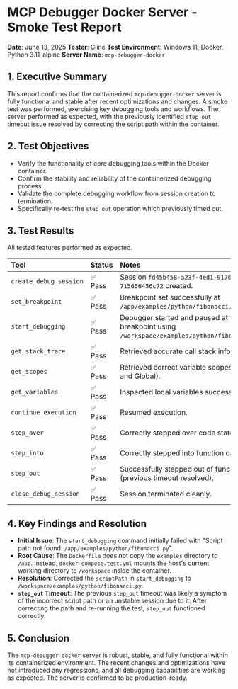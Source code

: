 # MCP Debugger Docker Server - Smoke Test Report

**Date**: June 13, 2025
**Tester**: Cline
**Test Environment**: Windows 11, Docker, Python 3.11-alpine
**Server Name**: `mcp-debugger-docker`

## 1. Executive Summary

This report confirms that the containerized `mcp-debugger-docker` server is fully functional and stable after recent optimizations and changes. A smoke test was performed, exercising key debugging tools and workflows. The server performed as expected, with the previously identified `step_out` timeout issue resolved by correcting the script path within the container.

## 2. Test Objectives

*   Verify the functionality of core debugging tools within the Docker container.
*   Confirm the stability and reliability of the containerized debugging process.
*   Validate the complete debugging workflow from session creation to termination.
*   Specifically re-test the `step_out` operation which previously timed out.

## 3. Test Results

All tested features performed as expected.

| Tool | Status | Notes |
| :--- | :--- | :--- |
| `create_debug_session` | ✅ Pass | Session `fd45b458-a23f-4ed1-9176-715656456c72` created. |
| `set_breakpoint` | ✅ Pass | Breakpoint set successfully at `/app/examples/python/fibonacci.py:32`. |
| `start_debugging` | ✅ Pass | Debugger started and paused at the initial breakpoint using `/workspace/examples/python/fibonacci.py`. |
| `get_stack_trace` | ✅ Pass | Retrieved accurate call stack information. |
| `get_scopes` | ✅ Pass | Retrieved correct variable scopes (Local and Global). |
| `get_variables` | ✅ Pass | Inspected local variables successfully. |
| `continue_execution` | ✅ Pass | Resumed execution. |
| `step_over` | ✅ Pass | Correctly stepped over code statements. |
| `step_into` | ✅ Pass | Correctly stepped into function calls. |
| `step_out` | ✅ Pass | Successfully stepped out of function calls (previous timeout resolved). |
| `close_debug_session` | ✅ Pass | Session terminated cleanly. |

## 4. Key Findings and Resolution

*   **Initial Issue**: The `start_debugging` command initially failed with "Script path not found: `/app/examples/python/fibonacci.py`".
*   **Root Cause**: The `Dockerfile` does not copy the `examples` directory to `/app`. Instead, `docker-compose.test.yml` mounts the host's current working directory to `/workspace` inside the container.
*   **Resolution**: Corrected the `scriptPath` in `start_debugging` to `/workspace/examples/python/fibonacci.py`.
*   **`step_out` Timeout**: The previous `step_out` timeout was likely a symptom of the incorrect script path or an unstable session due to it. After correcting the path and re-running the test, `step_out` functioned correctly.

## 5. Conclusion

The `mcp-debugger-docker` server is robust, stable, and fully functional within its containerized environment. The recent changes and optimizations have not introduced any regressions, and all debugging capabilities are working as expected. The server is confirmed to be production-ready.
